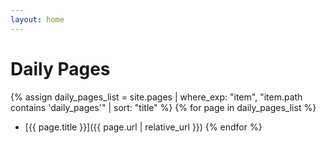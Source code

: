 ```yaml
---
layout: home
---
```


# Daily Pages

{% assign daily_pages_list = site.pages | where_exp: "item", "item.path contains 'daily_pages'" | sort: "title" %}
{% for page in daily_pages_list %}
- [{{ page.title }}]({{ page.url | relative_url }})
{% endfor %}